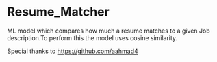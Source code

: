 # Resume_Matcher
ML model which compares how much a resume matches to a given Job description.To perform this the model uses cosine similarity.

Special thanks to https://github.com/aahmad4 
